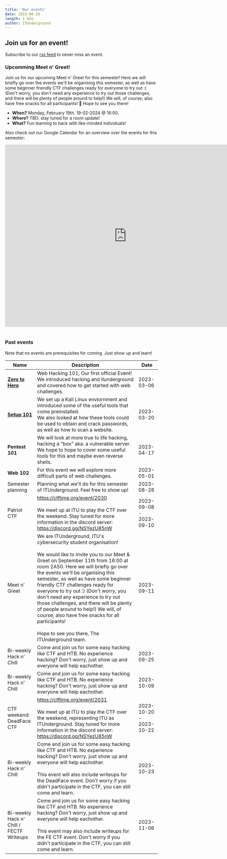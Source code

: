 ```yaml
---
title: 'Our events'
date: 2023-08-28
length: 1 min
author: ITUnderground
---
```


## Join us for an event!

Subscribe to our [rss feed](http://itunderground.dk/rss/events.xml) to never miss an event.

### Upcomming Meet n' Greet!

Join us for our upcoming Meet n' Greet for this semester! Here we will briefly go over the events we'll be organising this semester, as well as have some beginner friendly CTF challenges ready for everyone to try out :) (Don't worry, you don't need any experience to try out those challenges, and there will be plenty of people around to help!)
We will, of course, also have free snacks for all participants! 🍕
Hope to see you there!

- **When?** Monday, February 19th. 19-02-2024 @ 16:00.
- **Where?** TBD: stay tuned for a room update!
- **What?** Fun learning to hack with like-minded individuals!

Also check out our Google Calendar for an overview over the events for this semester:

<iframe src="https://calendar.google.com/calendar/embed?src=a958e7dadgao22g6k57f4ogjvvefcnqc%40import.calendar.google.com&ctz=Europe%2FBerlin" style="border: 0; max-width: 96vw; width: 800px;" width="800" height="600" frameborder="0" scrolling="no"></iframe>

<br>
<br>

### Past events

Note that no events are prerequisites for coming. Just show up and learn!

| Name                                                                                                                     | Description                                                                                                                                                                                                                                                                                                                                                                                                                                                                                                                                                                             | Date                    |
| ------------------------------------------------------------------------------------------------------------------------ | --------------------------------------------------------------------------------------------------------------------------------------------------------------------------------------------------------------------------------------------------------------------------------------------------------------------------------------------------------------------------------------------------------------------------------------------------------------------------------------------------------------------------------------------------------------------------------------- | ----------------------- |
| **[Zero to Hero](https://docs.google.com/presentation/d/1NKq6T3BsB07zz03xzss2HTeou0ufYaHw2_7G90WLALU/edit?usp=sharing)** | Web Hacking 101, Our first official Event!<br>We introduced hacking and itunderground and covered how to get started with web challenges.                                                                                                                                                                                                                                                                                                                                                                                                                                               | 2023-03-06              |
| **[Setup 101](https://docs.google.com/presentation/d/1Gf1oz5B81gZTHK6ECNtXGcdvrAQvLICyXcp0jkXK0oc/edit?usp=sharing)**    | We set up a Kali Linux enviornment and introduced some of the useful tools that come preinstalled.<br>We also looked at how these tools could be used to obtain and crack passwords, as well as how to scan a website.                                                                                                                                                                                                                                                                                                                                                                  | 2023-03-20              |
| **Pentest 101**                                                                                                          | We will look at more true to life hacking, hacking a "box" aka. a vulnerable server. We hope to hope to cover some useful tools for this and maybe even reverse shells.                                                                                                                                                                                                                                                                                                                                                                                                                 | 2023-04-17              |
| **Web 102**                                                                                                              | For this event we will explore more difficult parts of web challenges.                                                                                                                                                                                                                                                                                                                                                                                                                                                                                                                  | 2023-05-01              |
| Semester planning                                                                                                        | Planning what we'll do for this semester of ITUnderground. Feel free to show up!                                                                                                                                                                                                                                                                                                                                                                                                                                                                                                        | 2023-08-28              |
| Patriot CTF                                                                                                              | https://ctftime.org/event/2030<br><br>We meet up at ITU to play the CTF over the weekend. Stay tuned for more information in the discord server: https://discord.gg/NSYezU85nW                                                                                                                                                                                                                                                                                                                                                                                                          | 2023-09-08 - 2023-09-10 |
| Meet n' Greet                                                                                                            | We are ITUnderground, ITU's cybersecurity student organisation! <br><br>We would like to invite you to our Meet & Greet on September 11th from 16:00 at room 2A50. Here we will briefly go over the events we'll be organising this semester, as well as have some beginner friendly CTF challenges ready for everyone to try out :) (Don't worry, you don't need any experience to try out those challenges, and there will be plenty of people around to help!) We will, of course, also have free snacks for all participants!<br><br>Hope to see you there, The ITUnderground team. | 2023-09-11              |
| Bi-weekly Hack n' Chill                                                                                                  | Come and join us for some easy hacking like CTF and HTB. No experience hacking? Don't worry, just show up and everyone will help eachother.                                                                                                                                                                                                                                                                                                                                                                                                                                             | 2023-09-25              |
| Bi-weekly Hack n' Chill                                                                                                  | Come and join us for some easy hacking like CTF and HTB. No experience hacking? Don't worry, just show up and everyone will help eachother.                                                                                                                                                                                                                                                                                                                                                                                                                                             | 2023-10-09              |
| CTF weekend: DeadFace CTF                                                                                                | https://ctftime.org/event/2031<br><br>We meet up at ITU to play the CTF over the weekend, representing ITU as ITUnderground. Stay tuned for more information in the discord server: https://discord.gg/NSYezU85nW                                                                                                                                                                                                                                                                                                                                                                       | 2023-10-20 - 2023-10-22 |
| Bi-weekly Hack n' Chill                                                                                                  | Come and join us for some easy hacking like CTF and HTB. No experience hacking? Don't worry, just show up and everyone will help eachother.<br><br>This event will also include writeups for the DeadFace event. Don't worry if you didn't participate in the CTF, you can still come and learn.                                                                                                                                                                                                                                                                                        | 2023-10-23              |
| Bi-weekly Hack n' Chill / FECTF Writeups                                                                                 | Come and join us for some easy hacking like CTF and HTB. No experience hacking? Don't worry, just show up and everyone will help eachother.<br><br>This event may also include writeups for the FE CTF event. Don't worry if you didn't participate in the CTF, you can still come and learn.                                                                                                                                                                                                                                                                                           | 2023-11-06              |
